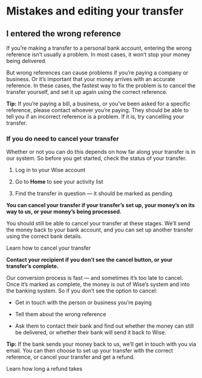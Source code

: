 # Mistakes and editing your transfer  
## I entered the wrong reference  
If you’re making a transfer to a personal bank account, entering the wrong reference isn’t usually a problem. In most cases, it won’t stop your money being delivered.

But wrong references can cause problems if you’re paying a company or business. Or it’s important that your money arrives with an accurate reference. In these cases, the fastest way to fix the problem is to cancel the transfer yourself, and set it up again using the correct reference.

 **Tip:** If you’re paying a bill, a business, or you’ve been asked for a specific reference, please contact whoever you’re paying. They should be able to tell you if an incorrect reference is a problem. If it is, try cancelling your transfer.

### If you do need to cancel your transfer

Whether or not you can do this depends on how far along your transfer is in our system. So before you get started, check the status of your transfer.

  1. Log in to your Wise account

  2. Go to **Home** to see your activity list

  3. Find the transfer in question — it should be marked as pending




 **You can cancel your transfer if your transfer’s set up, your money’s on its way to us, or your money’s being processed.**

You should still be able to cancel your transfer at these stages. We’ll send the money back to your bank account, and you can set up another transfer using the correct bank details.

Learn how to cancel your transfer

 **Contact your recipient if you don’t see the cancel button, or your transfer’s complete.**

Our conversion process is fast — and sometimes it’s too late to cancel. Once it’s marked as complete, the money is out of Wise’s system and into the banking system. So if you don’t see the option to cancel:

  * Get in touch with the person or business you’re paying

  * Tell them about the wrong reference

  * Ask them to contact their bank and find out whether the money can still be delivered, or whether their bank will send it back to Wise.




 **Tip:** If the bank sends your money back to us, we’ll get in touch with you via email. You can then choose to set up your transfer with the correct reference, or cancel your transfer and get a refund.

Learn how long a refund takes